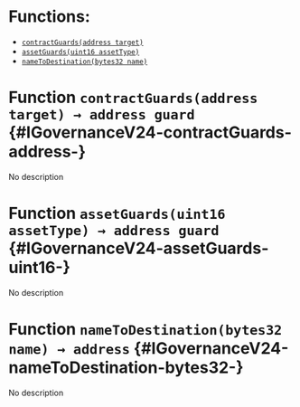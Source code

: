 

# Functions:
- [`contractGuards(address target)`](#IGovernanceV24-contractGuards-address-)
- [`assetGuards(uint16 assetType)`](#IGovernanceV24-assetGuards-uint16-)
- [`nameToDestination(bytes32 name)`](#IGovernanceV24-nameToDestination-bytes32-)



# Function `contractGuards(address target) → address guard` {#IGovernanceV24-contractGuards-address-}
No description




# Function `assetGuards(uint16 assetType) → address guard` {#IGovernanceV24-assetGuards-uint16-}
No description




# Function `nameToDestination(bytes32 name) → address` {#IGovernanceV24-nameToDestination-bytes32-}
No description




